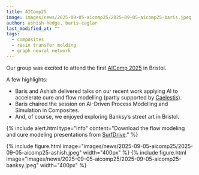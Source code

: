 ```yaml
---
title: AIComp25
image: images/news/2025-09-05-aicomp25/2025-09-05-aicomp25-baris.jpeg
author: ashish-hedge, baris-caglar
last_modified_at: ""
tags:
  - composites
  - resin transfer molding
  - graph neural network
---
```


<!-- excerpt start -->
Our group was excited to attend the first [AIComp 2025](https://composites-ai.org/) in Bristol.
<!-- excerpt end -->

A few highlights:
- Baris and Ashish delivered talks on our recent work applying AI to accelerate cure and flow modelling (partly supported by [Caelestis](../projects/caelestis)).
- Baris chaired the session on AI-Driven Process Modelling and Simulation in Composites.
- And, of course, we enjoyed exploring Banksy’s street art in Bristol.

{%
  include alert.html
  type="info"
  content="Download the flow modeling and cure modeling presentations from [SurfDrive](https://surfdrive.surf.nl/index.php/s/NxThgzaeJ5DXnw1)."
%}

{%
  include figure.html
  image="images/news/2025-09-05-aicomp25/2025-09-05-aicomp25-ashish.jpeg"
  width="400px"
%}
{%
  include figure.html
  image="images/news/2025-09-05-aicomp25/2025-09-05-aicomp25-banksy.jpeg"
  width="400px"
%}

